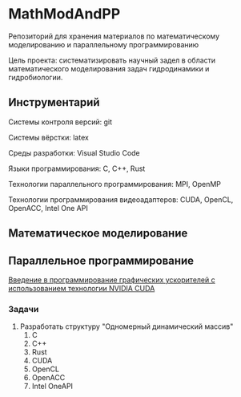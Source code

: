 # MathModAndPP
Репозиторий для хранения материалов по математическому моделированию и параллельному программированию

Цель проекта: систематизировать научный задел в области математического моделирования задач гидродинамики и гидробиологии.

## Инструментарий
Системы контроля версий: git

Системы вёрстки: latex

Среды разработки: Visual Studio Code

Языки программирования: C, C++, Rust

Технологии параллельного программирования: MPI, OpenMP

Технологии программирования видеоадаптеров: CUDA, OpenCL, OpenACC, Intel One API

## Математическое моделирование


## Параллельное программирование

[Введение в программирование графических ускорителей с использованием технологии NVIDIA CUDA](Parallel_programming/CUDA/README.md)

### Задачи

1. Разработать структуру "Одномерный динамический массив"
    1. C
    2. C++
    3. Rust
    4. CUDA
    5. OpenCL
    6. OpenACC
    7. Intel OneAPI


